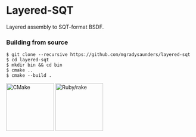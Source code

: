 # Layered-SQT

Layered assembly to SQT-format BSDF.

### Building from source

```
$ git clone --recursive https://github.com/mgradysaunders/layered-sqt
$ cd layered-sqt
$ mkdir bin && cd bin
$ cmake ..
$ cmake --build .
```

<a href="https://cmake.org"><img alt="CMake" src="https://upload.wikimedia.org/wikipedia/commons/1/13/Cmake.svg" width="128px"></a>
<a href="https://github.com/ruby/rake"><img alt="Ruby/rake" src="https://upload.wikimedia.org/wikipedia/commons/7/73/Ruby_logo.svg" width="128px"></a>
